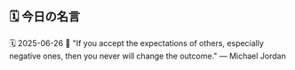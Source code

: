 ## 🗓️ 今日の名言

<!--START_SECTION:quote-->
🗓️ 2025-06-26
💬 "If you accept the expectations of others, especially negative ones, then you never will change the outcome." — Michael Jordan
<!--END_SECTION:quote-->
